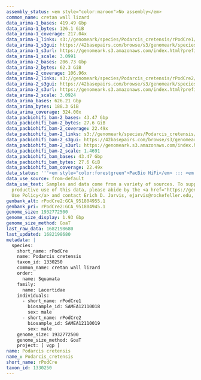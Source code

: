 ```yaml
---
assembly_status: <em style="color:maroon">No assembly</em>
common_name: cretan wall lizard
data_arima-1_bases: 419.49 Gbp
data_arima-1_bytes: 126.1 GiB
data_arima-1_coverage: 217.04x
data_arima-1_links: s3://genomeark/species/Podarcis_cretensis/rPodCre1/genomic_data/arima/<br>
data_arima-1_s3gui: https://42basepairs.com/browse/s3/genomeark/species/Podarcis_cretensis/rPodCre1/genomic_data/arima/
data_arima-1_s3url: https://genomeark.s3.amazonaws.com/index.html?prefix=species/Podarcis_cretensis/rPodCre1/genomic_data/arima/
data_arima-1_scale: 3.0991
data_arima-2_bases: 206.73 Gbp
data_arima-2_bytes: 62.3 GiB
data_arima-2_coverage: 106.96x
data_arima-2_links: s3://genomeark/species/Podarcis_cretensis/rPodCre2/genomic_data/arima/<br>
data_arima-2_s3gui: https://42basepairs.com/browse/s3/genomeark/species/Podarcis_cretensis/rPodCre2/genomic_data/arima/
data_arima-2_s3url: https://genomeark.s3.amazonaws.com/index.html?prefix=species/Podarcis_cretensis/rPodCre2/genomic_data/arima/
data_arima-2_scale: 3.0924
data_arima_bases: 626.21 Gbp
data_arima_bytes: 188.3 GiB
data_arima_coverage: 324.00x
data_pacbiohifi_bam-2_bases: 43.47 Gbp
data_pacbiohifi_bam-2_bytes: 27.6 GiB
data_pacbiohifi_bam-2_coverage: 22.49x
data_pacbiohifi_bam-2_links: s3://genomeark/species/Podarcis_cretensis/rPodCre2/genomic_data/pacbio_hifi/<br>
data_pacbiohifi_bam-2_s3gui: https://42basepairs.com/browse/s3/genomeark/species/Podarcis_cretensis/rPodCre2/genomic_data/pacbio_hifi/
data_pacbiohifi_bam-2_s3url: https://genomeark.s3.amazonaws.com/index.html?prefix=species/Podarcis_cretensis/rPodCre2/genomic_data/pacbio_hifi/
data_pacbiohifi_bam-2_scale: 1.4691
data_pacbiohifi_bam_bases: 43.47 Gbp
data_pacbiohifi_bam_bytes: 27.6 GiB
data_pacbiohifi_bam_coverage: 22.49x
data_status: '''<em style="color:forestgreen">PacBio HiFi</em> ::: <em style="color:forestgreen">Arima</em>'''
data_use_source: from-default
data_use_text: Samples and data come from a variety of sources. To support fair and
  productive use of this data, please abide by the <a href="https://genome10k.soe.ucsc.edu/data-use-policies/">Data
  Use Policy</a> and contact Erich D. Jarvis, ejarvis@rockefeller.edu, with any questions.
genbank_alt: rPodCre2:GCA_951804955.1
genbank_pri: rPodCre2:GCA_951804945.1
genome_size: 1932772500
genome_size_display: 1.93 Gbp
genome_size_method: GoaT
last_raw_data: 1682198680
last_updated: 1682198680
metadata: |
  species:
    short_name: rPodCre
    name: Podarcis cretensis
    taxon_id: 1330250
    common_name: cretan wall lizard
    order:
      name: Squamata
    family:
      name: Lacertidae
    individuals:
      - short_name: rPodCre1
        biosample_id: SAMEA12110018
        sex: male
      - short_name: rPodCre2
        biosample_id: SAMEA12110019
        sex: male
    genome_size: 1932772500
    genome_size_method: GoaT
    project: [ vgp ]
name: Podarcis cretensis
name_: Podarcis_cretensis
short_name: rPodCre
taxon_id: 1330250
---
```

